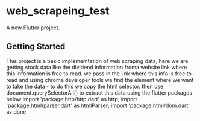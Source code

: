 # web_scrapeing_test

A new Flutter project.

## Getting Started

This project is a basic implememtation of web scraping data, here we are getting stock data like the dividend information froma website link where this information is free to read. 
we pass in the link where this info is free to read and using chrome developer tools we find the element where we want to take the data - to do this we copy the html selector. then use document.querySelectorAll() to extract this data using the flutter packages below
import 'package:http/http.dart' as http;
import 'package:html/parser.dart' as htmlParser;
import 'package:html/dom.dart' as dom;